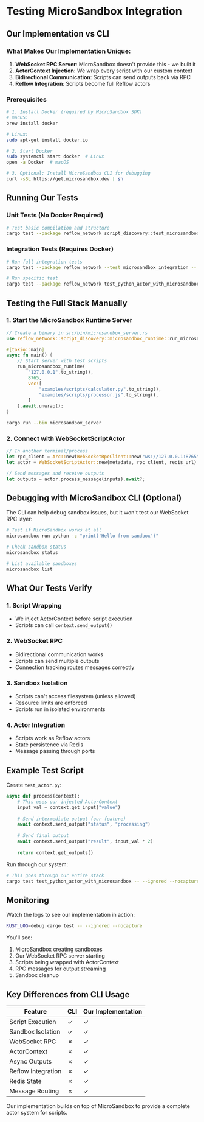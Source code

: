 # Testing MicroSandbox Integration

## Our Implementation vs CLI

### What Makes Our Implementation Unique:

1. **WebSocket RPC Server**: MicroSandbox doesn't provide this - we built it
2. **ActorContext Injection**: We wrap every script with our custom context
3. **Bidirectional Communication**: Scripts can send outputs back via RPC
4. **Reflow Integration**: Scripts become full Reflow actors

### Prerequisites

```bash
# 1. Install Docker (required by MicroSandbox SDK)
# macOS:
brew install docker

# Linux:
sudo apt-get install docker.io

# 2. Start Docker
sudo systemctl start docker  # Linux
open -a Docker  # macOS

# 3. Optional: Install MicroSandbox CLI for debugging
curl -sSL https://get.microsandbox.dev | sh
```

## Running Our Tests

### Unit Tests (No Docker Required)
```bash
# Test basic compilation and structure
cargo test --package reflow_network script_discovery::test_microsandbox
```

### Integration Tests (Requires Docker)
```bash
# Run full integration tests
cargo test --package reflow_network --test microsandbox_integration -- --ignored --nocapture

# Run specific test
cargo test --package reflow_network test_python_actor_with_microsandbox -- --ignored --nocapture
```

## Testing the Full Stack Manually

### 1. Start the MicroSandbox Runtime Server
```rust
// Create a binary in src/bin/microsandbox_server.rs
use reflow_network::script_discovery::microsandbox_runtime::run_microsandbox_runtime;

#[tokio::main]
async fn main() {
    // Start server with test scripts
    run_microsandbox_runtime(
        "127.0.0.1".to_string(),
        8765,
        vec![
            "examples/scripts/calculator.py".to_string(),
            "examples/scripts/processor.js".to_string(),
        ]
    ).await.unwrap();
}
```

```bash
cargo run --bin microsandbox_server
```

### 2. Connect with WebSocketScriptActor
```rust
// In another terminal/process
let rpc_client = Arc::new(WebSocketRpcClient::new("ws://127.0.0.1:8765"));
let actor = WebSocketScriptActor::new(metadata, rpc_client, redis_url).await;

// Send messages and receive outputs
let outputs = actor.process_message(inputs).await?;
```

## Debugging with MicroSandbox CLI (Optional)

The CLI can help debug sandbox issues, but it won't test our WebSocket RPC layer:

```bash
# Test if MicroSandbox works at all
microsandbox run python -c "print('Hello from sandbox')"

# Check sandbox status
microsandbox status

# List available sandboxes
microsandbox list
```

## What Our Tests Verify

### 1. Script Wrapping
- We inject ActorContext before script execution
- Scripts can call `context.send_output()` 

### 2. WebSocket RPC
- Bidirectional communication works
- Scripts can send multiple outputs
- Connection tracking routes messages correctly

### 3. Sandbox Isolation
- Scripts can't access filesystem (unless allowed)
- Resource limits are enforced
- Scripts run in isolated environments

### 4. Actor Integration
- Scripts work as Reflow actors
- State persistence via Redis
- Message passing through ports

## Example Test Script

Create `test_actor.py`:
```python
async def process(context):
    # This uses our injected ActorContext
    input_val = context.get_input("value")
    
    # Send intermediate output (our feature)
    await context.send_output("status", "processing")
    
    # Send final output
    await context.send_output("result", input_val * 2)
    
    return context.get_outputs()
```

Run through our system:
```bash
# This goes through our entire stack
cargo test test_python_actor_with_microsandbox -- --ignored --nocapture
```

## Monitoring

Watch the logs to see our implementation in action:
```bash
RUST_LOG=debug cargo test -- --ignored --nocapture
```

You'll see:
1. MicroSandbox creating sandboxes
2. Our WebSocket RPC server starting
3. Scripts being wrapped with ActorContext
4. RPC messages for output streaming
5. Sandbox cleanup

## Key Differences from CLI Usage

| Feature | CLI | Our Implementation |
|---------|-----|-------------------|
| Script Execution | ✓ | ✓ |
| Sandbox Isolation | ✓ | ✓ |
| WebSocket RPC | ✗ | ✓ |
| ActorContext | ✗ | ✓ |
| Async Outputs | ✗ | ✓ |
| Reflow Integration | ✗ | ✓ |
| Redis State | ✗ | ✓ |
| Message Routing | ✗ | ✓ |

Our implementation builds on top of MicroSandbox to provide a complete actor system for scripts.